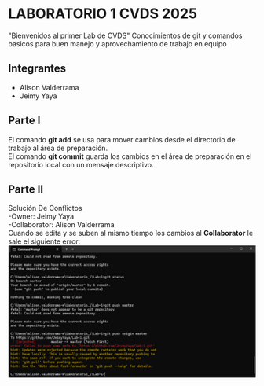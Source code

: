 # LABORATORIO 1 CVDS 2025
"Bienvenidos al primer Lab de CVDS"
Conocimientos de git y comandos basicos para buen manejo y aprovechamiento de trabajo en equipo
## Integrantes
- Alison Valderrama
- Jeimy Yaya
## Parte I
El comando **git add** se usa para mover cambios desde el directorio de trabajo al área de preparación.   
El comando **git commit** guarda los cambios en el área de preparación en el repositorio local con un mensaje descriptivo.
## Parte II
Solución De Conflictos  
-Owner: Jeimy Yaya    
-Collaborator: Alison Valderrama    
Cuando se edita y se suben al mismo tiempo los cambios al **Collaborator** le sale el siguiente error:   
![Imagen error](Imagenes/image(2).png)





